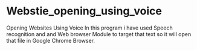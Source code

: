 # Webstie_opening_using_voice
Opening Websites Using Voice
In this program i have used Speech recognition and and Web browser Module to target that text so it will open that file in Google Chrome Browser.

